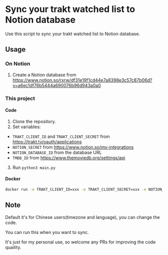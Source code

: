 # Sync your trakt watched list to Notion database

Use this script to sync your trakt watched list to Notion database.

## Usage

### On Notion
1. Create a Notion database from <https://www.notion.so/rxrw/df31e19f1cd44e7a8398e3c57c87b06d?v=a6ec1df76b5444a690076b96d943a0a0>

### This project
#### Code
1. Clone the repository.
2. Set variables:
  * `TRAKT_CLIENT_ID` and `TRAKT_CLIENT_SECRET` from <https://trakt.tv/oauth/applications>
  * `NOTION_SECRET` from <https://www.notion.so/my-integrations>
  * `NOTION_DATABASE_ID` from the database URL
  * `TMDB_ID` from <https://www.themoviedb.org/settings/api>
3. Run `python3 main.py`

#### Docker
```bash
docker run -e TRAKT_CLIENT_ID=xxx -e TRAKT_CLIENT_SECRET=xxx -e NOTION_SECRET=xxx -e NOTION_DATABASE_ID=xxx -e TMDB_ID=xxx -name notion-trakt reprover/notion-trakt
```

## Note
Default it's for Chinese users(timezone and language), you can change the code.

You can run this when you want to sync.

It's just for my personal use, so welcome any PRs for improving the code quaility.